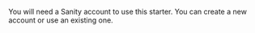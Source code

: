 You will need a Sanity account to use this starter. You can create a new account or use an existing one.
